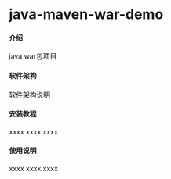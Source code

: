# java-maven-war-demo

#### 介绍
java war包项目

#### 软件架构
软件架构说明

#### 安装教程
xxxx
xxxx
xxxx

#### 使用说明
xxxx
xxxx
xxxx